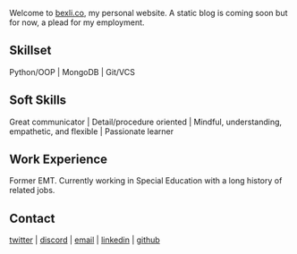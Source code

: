 Welcome to [bexli.co](bexli.co), my personal website. A static blog is coming soon but for now, a plead for my employment.

## Skillset
Python/OOP | MongoDB | Git/VCS

## Soft Skills
Great communicator | Detail/procedure oriented | Mindful, understanding, empathetic, and flexible | Passionate learner 

## Work Experience
Former EMT. Currently working in Special Education with a long history of related jobs.

## Contact
[twitter](https://twitter.com/itsbexli) | [discord](https://discordapp.com/users/177131156028784640) | [email](mailto:bexli.contact@gmail.com) | [linkedin](https://www.linkedin.com/in/joshua-lee-88a8a5154) | [github](https://github.com/JoshPaulie) 
